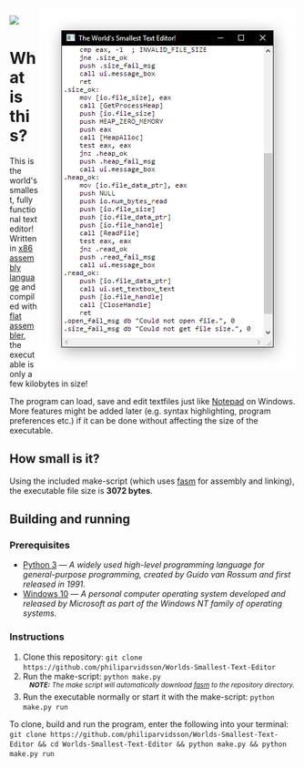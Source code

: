 <img align="right" src="img/screenshot.png" alt="" />

![](https://img.shields.io/github/license/philiparvidsson/Worlds-Smallest-Text-Editor.svg)

# What is this?

This is the world's smallest, fully functional text editor! Written in [x86 assembly language](https://en.wikipedia.org/wiki/X86_assembly_language) and compiled with [flat assembler](https://flatassembler.net/), the executable is only a few kilobytes in size!

The program can load, save and edit textfiles just like [Notepad](https://en.wikipedia.org/wiki/Microsoft_Notepad) on Windows. More features might be added later (e.g. syntax highlighting, program preferences etc.) if it can be done without affecting the size of the executable.

## How small is it?

Using the included make-script (which uses [fasm](https://flatassembler.net/) for assembly and linking), the executable file size is **3072 bytes**.

## Building and running

### Prerequisites
* [Python 3](https://www.python.org/downloads/) — *A widely used high-level programming language for general-purpose programming, created by Guido van Rossum and first released in 1991.*
* [Windows 10](https://www.microsoft.com/en-us/windows/) — *A personal computer operating system developed and released by Microsoft as part of the Windows NT family of operating systems.*

### Instructions
1. Clone this repository: `git clone https://github.com/philiparvidsson/Worlds-Smallest-Text-Editor`
2. Run the make-script: `python make.py`  
   <sup><i><b>&nbsp;&nbsp;&nbsp;&nbsp;NOTE:</b> The make script will automatically download [fasm](https://flatassembler.net/) to the repository directory.</i></sup>
3. Run the executable normally or start it with the make-script: `python make.py run`

To clone, build and run the program, enter the following into your terminal:  
`git clone https://github.com/philiparvidsson/Worlds-Smallest-Text-Editor && cd Worlds-Smallest-Text-Editor && python make.py && python make.py run`
